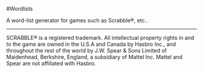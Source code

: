 #Wordlists

A word-list generator for games such as Scrabble®, etc..

- - -

SCRABBLE® is a registered trademark. All intellectual property rights in and
to the game are owned in the U.S.A and Canada by Hasbro Inc., and throughout
the rest of the world by J.W. Spear & Sons Limited of Maidenhead, Berkshire,
England, a subsidiary of Mattel Inc. Mattel and Spear are not affiliated
with Hasbro.
